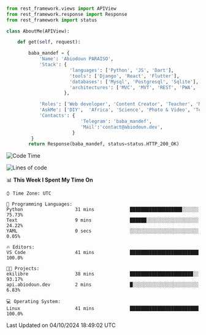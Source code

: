 ###
```python
from rest_framework.views import APIView
from rest_framework.response import Response
from rest_framework import status

class AboutMe(APIView):

    def get(self, request):

        baba_mandef = {
            'Name': 'Abiodoun PARAISO',
            'Stack': {
                       'languages': ['Python', 'JS', 'Dart'],
                       'tools': ['Django', 'React', 'Flutter'],
                       'databases': ['Mysql', 'Postgresql', 'Sqlite'],
                       'architectures': ['MVC', 'MVT', 'REST', 'PWA', 'SPA', 'MicroServices']
                     },

            'Roles': ['Web developer', 'Content Creator', 'Teacher', 'Mentor'],
            'AskMe': ['DIY',  'Africa', 'Science', 'Photo & Video', 'Tech'],
            'Contacts': {
                           'Telegram': 'baba_mandef',
                           'Mail':'contact@abiodoun.dev',
                        }
         }
        return Response(baba_mandef, status=status.HTTP_200_OK)

```                    

<!--START_SECTION:waka-->
![Code Time](http://img.shields.io/badge/Code%20Time-1%2C150%20hrs%2058%20mins-blue)

![Lines of code](https://img.shields.io/badge/From%20Hello%20World%20I%27ve%20Written-420%20Thousand%20lines%20of%20code-blue)

📊 **This Week I Spent My Time On** 

```text
⌚︎ Time Zone: UTC

💬 Programming Languages: 
Python                   31 mins             ███████████████████░░░░░░   75.73% 
Text                     9 mins              ██████░░░░░░░░░░░░░░░░░░░   24.22% 
YAML                     0 secs              ░░░░░░░░░░░░░░░░░░░░░░░░░   0.05%

🔥 Editors: 
VS Code                  41 mins             █████████████████████████   100.0%

🐱‍💻 Projects: 
ekilibre                 38 mins             ███████████████████████░░   93.17% 
api.abiodoun.dev         2 mins              █░░░░░░░░░░░░░░░░░░░░░░░░   6.83%

💻 Operating System: 
Linux                    41 mins             █████████████████████████   100.0%

```


 Last Updated on 04/10/2024 18:49:02 UTC
<!--END_SECTION:waka-->
